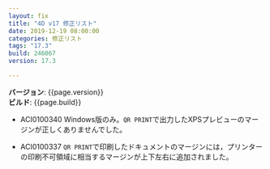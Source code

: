 ```yaml
---
layout: fix
title: "4D v17 修正リスト"
date: 2019-12-19 08:00:00
categories: 修正リスト
tags: "17.3"  
build: 246067
version: 17.3

---
```


**バージョン**: {{page.version}}  
**ビルド**: {{page.build}}  

* ACI0100340 Windows版のみ。``QR PRINT``で出力したXPSプレビューのマージンが正しくありませんでした。

* ACI0100337 ``QR PRINT``で印刷したドキュメントのマージンには，プリンターの印刷不可領域に相当するマージンが上下左右に追加されました。
